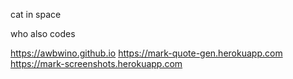 cat in space

who also codes

https://awbwino.github.io
https://mark-quote-gen.herokuapp.com
https://mark-screenshots.herokuapp.com
